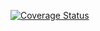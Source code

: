 [![Coverage Status](https://coveralls.io/repos/github/kjmullen/freds-list-assignment/badge.svg?branch=master)](https://coveralls.io/github/kjmullen/freds-list-assignment?branch=master)
